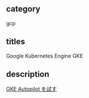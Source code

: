 ## category

gcp

## titles

Google Kubernetes Engine
GKE

## description

<a href="https://zenn.dev/kurosame/scraps/8112290f73a50a" target="_blank">GKE Autopilot を試す</a>
